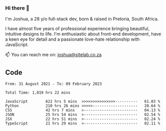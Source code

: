 ### Hi there 👋

I'm Joshua, a 28 y/o full-stack dev, born & raised in Pretoria, South Africa. 

I have almost five years of professional experience bringing beautiful, intuitive designs to life. I'm enthusiastic about front-end development, have a keen eye for detail and a passionate love-hate relationship with JavaScript.

📫 You can reach me on: joshua@sitelab.co.za

## **Code**

<!--START_SECTION:waka-->

```text
From: 31 August 2021 - To: 09 February 2023

Total Time: 1,019 hrs 22 mins

JavaScript        622 hrs 5 mins  >>>>>>>>>>>>>>>----------   61.03 %
Python            210 hrs 26 mins >>>>>--------------------   20.64 %
CSS               42 hrs 7 mins   >------------------------   04.13 %
JSON              25 hrs 54 mins  >------------------------   02.54 %
JSX               22 hrs 51 mins  >------------------------   02.24 %
TypeScript        21 hrs 29 mins  >------------------------   02.11 %
```

<!--END_SECTION:waka-->
